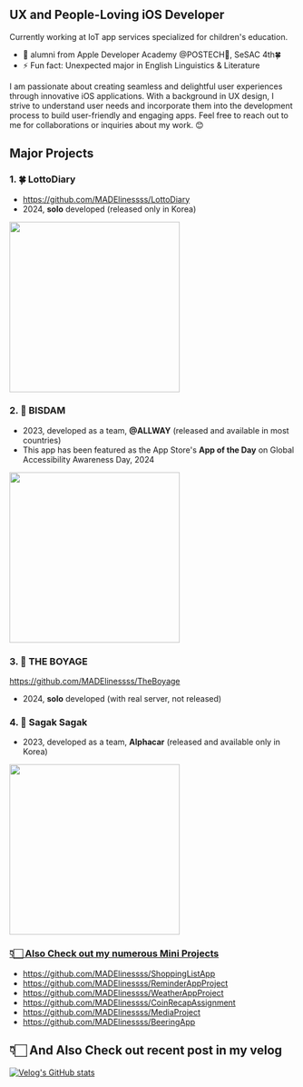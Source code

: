 ## UX and People-Loving iOS Developer

Currently working at IoT app services specialized for children's education.

- 🔭 alumni from Apple Developer Academy @POSTECH🍎, SeSAC 4th🍀
- ⚡ Fun fact: Unexpected major in English Linguistics & Literature

I am passionate about creating seamless and delightful user experiences through innovative iOS applications.
With a background in UX design, I strive to understand user needs and incorporate them into the development process to build user-friendly and engaging apps.
Feel free to reach out to me for collaborations or inquiries about my work. 😊

## Major Projects
### 1. 🍀 LottoDiary
- https://github.com/MADElinessss/LottoDiary
- 2024, **solo** developed (released only in Korea)
<a href="https://apps.apple.com/kr/app/%EB%A1%9C%EB%98%90%EC%9D%BC%EA%B8%B0-lottodiary-%EB%A1%9C%EB%98%90%EC%99%80-%EC%9D%BC%EA%B8%B0-%EA%B8%B0%EB%A1%9D%EC%9E%A5/id6479727804">
    <img src="https://github.com/MADElinessss/MADElinessss/assets/88757043/98eee649-8856-4764-93e2-499c7b34d1fc" width="300" />
</a>

### 2. 🧡 BISDAM
- 2023, developed as a team, **@ALLWAY** (released and available in most countries)
- This app has been featured as the App Store's **App of the Day** on Global Accessibility Awareness Day, 2024
<a href="https://apps.apple.com/kr/app/%EB%B9%84%EC%8A%A4%EB%8B%B4-bisdam/id6470152960">
    <img src="https://github.com/MADElinessss/MADElinessss/assets/88757043/b6e12491-ab4d-4404-94f3-17f5ddc2f7b5" width="300" />
</a>

### 3. 🚀 THE BOYAGE
https://github.com/MADElinessss/TheBoyage
- 2024, **solo** developed (with real server, not released)

### 4. 🐰 Sagak Sagak
- 2023, developed as a team, **Alphacar** (released and available only in Korea)
<a href="https://apps.apple.com/kr/app/sagaksagak/id6448937856">
    <img src="https://github.com/MADElinessss/MADElinessss/assets/88757043/a1696ef7-4355-4882-b2e1-ffc035194042" width="300" />

### 👇🏻 Also Check out my numerous Mini Projects
- https://github.com/MADElinessss/ShoppingListApp
- https://github.com/MADElinessss/ReminderAppProject
- https://github.com/MADElinessss/WeatherAppProject
- https://github.com/MADElinessss/CoinRecapAssignment
- https://github.com/MADElinessss/MediaProject
- https://github.com/MADElinessss/BeeringApp

##  👇🏻 And Also Check out recent post in my velog

[![Velog's GitHub stats](https://velog-readme-stats.vercel.app/api?name=maddie)]([벨로그링크](https://velog.io/@maddie/posts)https://velog.io/@maddie/posts)
